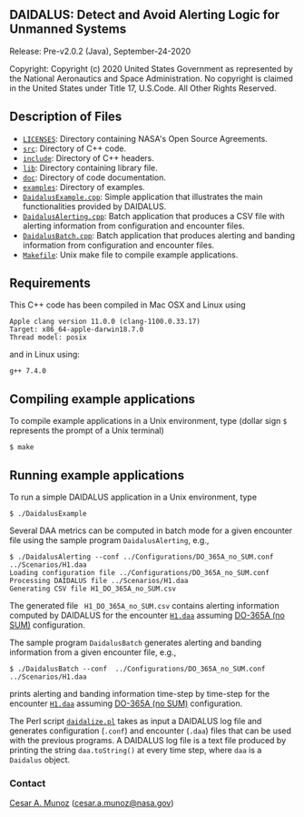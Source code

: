 DAIDALUS: Detect and Avoid Alerting Logic for Unmanned Systems
---------------------------------------------------------

Release: Pre-v2.0.2 (Java), September-24-2020

Copyright: Copyright (c) 2020 United States Government as represented by 
the National Aeronautics and Space Administration.  No copyright 
is claimed in the United States under Title 17, U.S.Code. All Other 
Rights Reserved.

Description of Files
----------------

* [`LICENSES`](LICENSES/): Directory containing NASA's Open Source Agreements.
* [`src`](src/): Directory of C++ code.
* [`include`](include/): Directory of C++ headers.
* [`lib`](lib/): Directory containing library file.
* [`doc`](doc/): Directory of code documentation.
* [`examples`](examples/): Directory of examples.
* [`DaidalusExample.cpp`](examples/DaidalusExample.cpp): Simple
  application that illustrates the main functionalities provided by DAIDALUS.
* [`DaidalusAlerting.cpp`](examples/DaidalusAlerting.cpp): Batch application
  that produces a CSV file with alerting information  from
  configuration and encounter files.
* [`DaidalusBatch.cpp`](examples/DaidalusBatch.cpp): Batch application
that produces alerting and banding information from configuration and encounter files.
* [`Makefile`](Makefile): Unix make file to compile example applications.

Requirements
------------
This C++ code has been compiled in Mac OSX and Linux using

```
Apple clang version 11.0.0 (clang-1100.0.33.17)
Target: x86_64-apple-darwin18.7.0
Thread model: posix
```
and in Linux using:

```
g++ 7.4.0
```

Compiling example applications
--------------------------

To compile example applications in a Unix environment, type (dollar
sign `$` represents the prompt of a Unix terminal)

```
$ make 
```

Running example applications
-------------------------

To run a simple DAIDALUS application in a Unix environment, type

```
$ ./DaidalusExample
```

Several DAA metrics can be computed in batch mode for a given
encounter file using the sample
program `DaidalusAlerting`, e.g.,

```
$ ./DaidalusAlerting --conf ../Configurations/DO_365A_no_SUM.conf ../Scenarios/H1.daa
Loading configuration file ../Configurations/DO_365A_no_SUM.conf
Processing DAIDALUS file ../Scenarios/H1.daa
Generating CSV file H1_DO_365A_no_SUM.csv
```

The generated file ` H1_DO_365A_no_SUM.csv` contains  alerting information computed by DAIDALUS
for the encounter [`H1.daa`](../Scenarios/H1.daa) assuming [DO-365A (no SUM)](../Configurations/DO_365A_no_SUM.conf) configuration.

The sample program `DaidalusBatch` generates alerting and banding
information from a given encounter file, e.g.,

```
$ ./DaidalusBatch --conf  ../Configurations/DO_365A_no_SUM.conf ../Scenarios/H1.daa

```
prints alerting and banding information time-step by time-step for the encounter [`H1.daa`](../Scenarios/H1.daa) assuming [DO-365A (no SUM)](../Configurations/DO_365A_no_SUM.conf) configuration.

The Perl script [`daidalize.pl`](../Scripts/daidalize.pl) takes as input a DAIDALUS log file and
generates configuration (`.conf`) and encounter (`.daa`) files that can
be used with the previous programs. A DAIDALUS log file is a text file
produced by printing the string `daa.toString()` at every time step, where `daa` is a `Daidalus` object.

### Contact

[Cesar A. Munoz](http://shemesh.larc.nasa.gov/people/cam) (cesar.a.munoz@nasa.gov)
